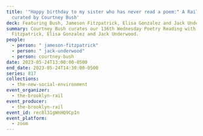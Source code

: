 ```yaml
---
title: '"Happy birthday to my sister who has never read a poem:" A Rail Reading
  curated by Courtney Bush'
deck: Featuring Bush, Jameson Fitzpatrick, Elisa Gonzalez and Jack Underwood
summary: Courtney Bush curates our 136th Wednesday Poetry Reading with Jameson
  Fitzpatrick, Elisa Gonzalez and Jack Underwood.
people:
  - person: " jameson-fitzpatrick"
  - person: " jack-underwood"
  - person: courtney-bush
date: 2023-05-24T13:00:00-0500
end_date: 2023-05-24T14:30:00-0500
series: 817
collections:
  - the-new-social-environment
event_organizer:
  - the-brooklyn-rail
event_producer:
  - the-brooklyn-rail
event_id: rec8l31gWnHQ9CpIn
event_platform:
  - zoom
---
```


